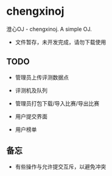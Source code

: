 # chengxinoj
澄心OJ - chengxinoj. A simple OJ.

+ 文件暂存，未开发完成，请勿下载使用

## TODO

+ 管理员上传评测数据点

+ 评测机及队列

+ 管理员打包下载/导入比赛/导出比赛

+ 用户提交界面

+ 用户榜单

## 备忘

+ 有些操作与允许提交互斥，以避免冲突